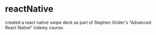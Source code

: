 # reactNative
created a react native swipe deck as part of Stephen Grider's "Advanced React Native" Udemy course. 
